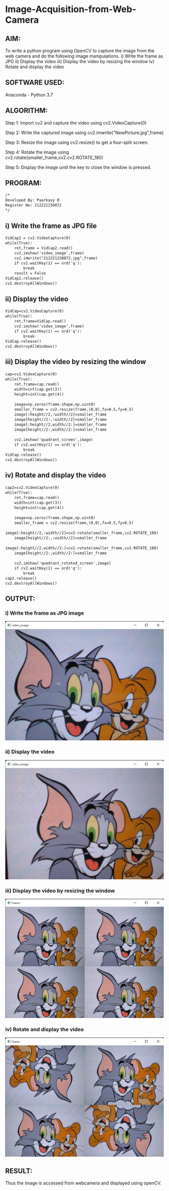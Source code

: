 # Image-Acquisition-from-Web-Camera
## AIM:
To write a python program using OpenCV to capture the image from the web camera and do the following image manipulations.
i) Write the frame as JPG 
ii) Display the video 
iii) Display the video by resizing the window
iv) Rotate and display the video

## SOFTWARE USED:
Anaconda - Python 3.7

## ALGORITHM:
Step 1:
Import cv2 and capture the video using cv2.VideoCapture(0)

Step 2:
Write the captured image using cv2.imwrite("NewPicture.jpg",frame)

Step 3:
Resize the image using cv2.resize() to get a four-split screen.

Step 4:
Rotate the image using cv2.rotate(smaller_frame,cv2.cv2.ROTATE_180)

Step 5:
Display the image until the key to close the window is pressed.

## PROGRAM:
``` 
/*
Developed By: Paarkavy B
Register No: 212221230072
*/
```

## i) Write the frame as JPG file
```
VidCap2 = cv2.VideoCapture(0)
while(True):
    ret,frame = VidCap2.read()
    cv2.imshow('video_image',frame)
    cv2.imwrite("212221230072.jpg",frame)
    if cv2.waitKey(1) == ord('q'):
        break
    result = False
VidCap2.release()
cv2.destroyAllWindows()
```

## ii) Display the video
```
VidCap=cv2.VideoCapture(0)
while(True):
    ret,frame=VidCap.read()
    cv2.imshow('video_image',frame)
    if cv2.waitKey(1) == ord('q'):
        break
VidCap.release()
cv2.destroyAllWindows()
```

## iii) Display the video by resizing the window
```
cap=cv2.VideoCapture(0)
while(True):
    ret,frame=cap.read()
    width=int(cap.get(3))
    height=int(cap.get(4))
    
    image=np.zeros(frame.shape,np.uint8)
    smaller_frame = cv2.resize(frame,(0,0),fx=0.5,fy=0.5)
    image[:height//2,:width//2]=smaller_frame
    image[height//2:,:width//2]=smaller_frame
    image[:height//2,width//2:]=smaller_frame
    image[height//2:,width//2:]=smaller_frame
    
    cv2.imshow('quadrant_screen',image)
    if cv2.waitKey(1) == ord('q'):
        break
VidCap.release()
cv2.destroyAllWindows()
```

## iv) Rotate and display the video
```
cap2=cv2.VideoCapture(0)
while(True):
    ret,frame=cap.read()
    width=int(cap.get(3))
    height=int(cap.get(4))
    
    image=np.zeros(frame.shape,np.uint8)
    smaller_frame = cv2.resize(frame,(0,0),fx=0.5,fy=0.5)
    image[:height//2,:width//2]=cv2.rotate(smaller_frame,cv2.ROTATE_180)
    image[height//2:,:width//2]=smaller_frame
    image[:height//2,width//2:]=cv2.rotate(smaller_frame,cv2.ROTATE_180)
    image[height//2:,width//2:]=smaller_frame
    
    cv2.imshow('quadrant_rotated_screen',image)
    if cv2.waitKey(1) == ord('q'):
        break
cap2.release()
cv2.destroyAllWindows()
```

## OUTPUT:

### i) Write the frame as JPG image
![output](op1.jpeg)

### ii) Display the video
![output](op2.jpeg)

### iii) Display the video by resizing the window
![output](op3.jpeg)

### iv) Rotate and display the video
![output](op4.jpeg)

## RESULT:
Thus the image is accessed from webcamera and displayed using openCV.
